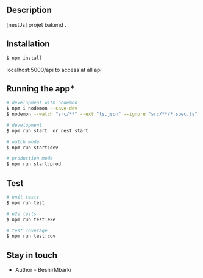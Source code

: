 

## Description

[nestJs] projet bakend .

## Installation

```bash
$ npm install
```
localhost:5000/api  to access at all api 
## Running the app*

```bash
# development with nodemon
$ npm i nodemon --save-dev
$ nodemon --watch "src/**" --ext "ts,json" --ignore "src/**/*.spec.ts" --exec "ts-node src/main.ts"

# development
$ npm run start  or nest start

# watch mode
$ npm run start:dev  

# production mode
$ npm run start:prod
```

## Test

```bash
# unit tests
$ npm run test

# e2e tests
$ npm run test:e2e

# test coverage
$ npm run test:cov
```



## Stay in touch

- Author - BeshirMbarki